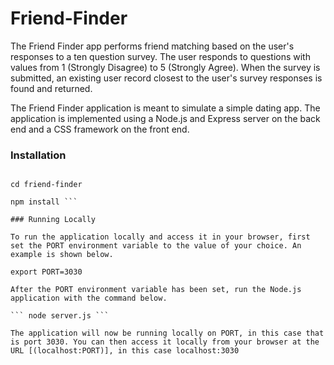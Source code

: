 # Friend-Finder

The Friend Finder app performs friend matching based on the user's responses to a ten question survey. The user responds to questions with values from 1 (Strongly Disagree) to 5 (Strongly Agree). When the survey is submitted, an existing user record closest to the user's survey responses is found and returned. 

The Friend Finder application is meant to simulate a simple dating app. The application is implemented using a Node.js and Express server on the back end and a CSS framework on the front end.

### Installation

```git clone https://github.com/Duckiebee/Friend-Finder.git

cd friend-finder

npm install ```

### Running Locally

To run the application locally and access it in your browser, first set the PORT environment variable to the value of your choice. An example is shown below.

export PORT=3030

After the PORT environment variable has been set, run the Node.js application with the command below.

``` node server.js ```

The application will now be running locally on PORT, in this case that is port 3030. You can then access it locally from your browser at the URL [(localhost:PORT)], in this case localhost:3030
